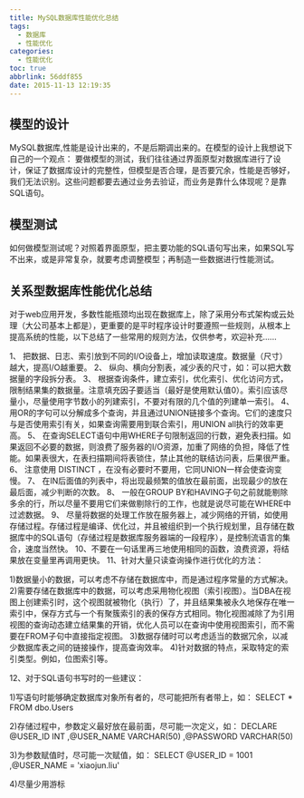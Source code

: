 ```yaml
---
title: MySQL数据库性能优化总结
tags:
  - 数据库
  - 性能优化
categories:
  - 性能优化
toc: true
abbrlink: 56ddf855
date: 2015-11-13 12:19:35
---
```


## 模型的设计

MySQL数据库,性能是设计出来的，不是后期调出来的。在模型的设计上我想说下自己的一个观点：      要做模型的测试，我们往往通过界面原型对数据库进行了设计，保证了数据库设计的完整性，但模型是否合理，是否要冗余，性能是否够好，我们无法识别。这些问题都要去通过业务去验证，而业务是靠什么体现呢？是靠SQL语句。

## 模型测试
如何做模型测试呢？对照着界面原型，把主要功能的SQL语句写出来，如果SQL写不出来，或是非常复杂，就要考虑调整模型；再制造一些数据进行性能测试。

## 关系型数据库性能优化总结
对于web应用开发，多数性能瓶颈均出现在数据库上，除了采用分布式架构或云处理（大公司基本上都是），更重要的是平时程序设计时要遵照一些规则，从根本上提高系统的性能，以下总结了一些常用的规则方法，仅供参考，欢迎补充......

1、 把数据、日志、索引放到不同的I/O设备上，增加读取速度。数据量（尺寸）越大，提高I/O越重要。
2、 纵向、横向分割表，减少表的尺寸，如：可以把大数据量的字段拆分表。
3、 根据查询条件，建立索引，优化索引、优化访问方式，限制结果集的数据量。注意填充因子要适当（最好是使用默认值0）。索引应该尽量小，尽量使用字节数小的列建索引，不要对有限的几个值的列建单一索引。
4、 用OR的字句可以分解成多个查询，并且通过UNION链接多个查询。它们的速度只与是否使用索引有关，如果查询需要用到联合索引，用UNION all执行的效率更高。
5、 在查询SELECT语句中用WHERE子句限制返回的行数，避免表扫描。如果返回不必要的数据，则浪费了服务器的I/O资源，加重了网络的负担，降低了性能。如果表很大，在表扫描期间将表锁住，禁止其他的联结访问表，后果很严重。
6、 注意使用 DISTINCT ，在没有必要时不要用，它同UNION一样会使查询变慢。
7、 在IN后面值的列表中，将出现最频繁的值放在最前面，出现最少的放在最后面，减少判断的次数。
8、 一般在GROUP BY和HAVING子句之前就能剔除多余的行，所以尽量不要用它们来做剔除行的工作，也就是说尽可能在WHERE中过滤数据。
9、 尽量将数据的处理工作放在服务器上，减少网络的开销，如使用存储过程。存储过程是编译、优化过，并且被组织到一个执行规划里，且存储在数据库中的SQL语句（存储过程是数据库服务器端的一段程序），是控制流语言的集合，速度当然快。
10、不要在一句话里再三地使用相同的函数，浪费资源，将结果放在变量里再调用更快。
11、针对大量只读查询操作进行优化的方法：

1)数据量小的数据，可以考虑不存储在数据库中，而是通过程序常量的方式解决。
2)需要存储在数据库中的数据，可以考虑采用物化视图（索引视图）。当DBA在视图上创建索引时，这个视图就被物化（执行）了，并且结果集被永久地保存在唯一索引中，保存方式与一个有聚簇索引的表的保存方式相同。物化视图减除了为引用视图的查询动态建立结果集的开销，优化人员可以在查询中使用视图索引，而不需要在FROM子句中直接指定视图。
3)数据存储时可以考虑适当的数据冗余，以减少数据库表之间的链接操作，提高查询效率。
4)针对数据的特点，采取特定的索引类型。例如，位图索引等。

12、对于SQL语句书写时的一些建议：

1)写语句时能够确定数据库对象所有者的，尽可能把所有者带上，如：
SELECT * FROM dbo.Users

2)存储过程中，参数定义最好放在最前面，尽可能一次定义，如：
DECLARE @USER_ID INT
,@USER_NAME   VARCHAR(50)
,@PASSWORD VARCHAR(50)

3)为参数赋值时，尽可能一次赋值，如：
SELECT @USER_ID = 1001
,@USER_NAME = 'xiaojun.liu'

4)尽量少用游标

